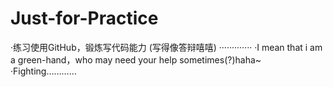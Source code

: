 # Just-for-Practice
·练习使用GitHub，锻炼写代码能力  (写得像答辩嘻嘻) ·············
·I mean that i am a green-hand，who may need your help sometimes(?)haha~
·Fighting…………
